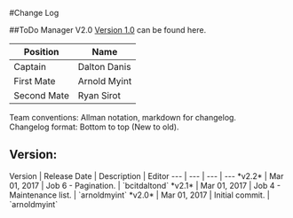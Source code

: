 #Change Log

##ToDo Manager V2.0
[Version 1.0](https://github.com/COMP4711-Lab05-Group08/Todo-Manager) can be found here.

Position | Name 
--- | ---
Captain | Dalton Danis
First Mate | Arnold Myint
Second Mate | Ryan Sirot

Team conventions: Allman notation, markdown for changelog.  
Changelog format: Bottom to top (New to old).

<h2>Version: </h2>
Version | Release Date | Description  | Editor
--- | --- | --- | ---
*v2.2* | Mar 01, 2017 | Job 6 - Pagination. | `bcitdaltond`
*v2.1* | Mar 01, 2017 | Job 4 - Maintenance list. | `arnoldmyint`
*v2.0* | Mar 01, 2017 | Initial commit. | `arnoldmyint`
